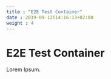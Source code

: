 ```yaml
---
title : "E2E Test Container"
date : 2019-09-12T14:16:13+02:00
weight : 4
---
```


# E2E Test Container

Lorem Ipsum.